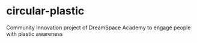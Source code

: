 # circular-plastic
Community Innovation project of DreamSpace Academy to engage people with plastic awareness
